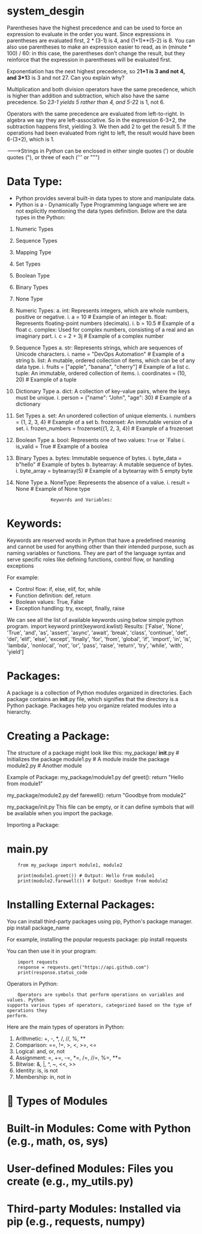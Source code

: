 # system_desgin

Parentheses have the highest precedence and can be used to force an expression to evaluate in the order you want. Since expressions in parentheses are evaluated first, 2 * (3-1) is 4, and (1+1)**(5-2) is 8. You can also use parentheses to make an expression easier to read, as in (minute * 100) / 60: in this case, the parentheses don’t change the result, but they reinforce that the expression in parentheses will be evaluated first.

Exponentiation has the next highest precedence, so 2**1+1 is 3 and not 4, and 3*1**3 is 3 and not 27. Can you explain why?

Multiplication and both division operators have the same precedence, which is higher than addition and subtraction, which also have the same precedence. So 2*3-1 yields 5 rather than 4, and 5-2*2 is 1, not 6.

Operators with the same precedence are evaluated from left-to-right. In algebra we say they are left-associative. So in the expression 6-3+2, the subtraction happens first, yielding 3. We then add 2 to get the result 5. If the operations had been evaluated from right to left, the result would have been 6-(3+2), which is 1.


--->Strings in Python can be enclosed in either single quotes (') or double quotes ("), or three of each (''' or """)

# Data Type:
- Python provides several built-in data types to store and manipulate data. 
- Python is a - Dynamically Type Programming language where we are not explicitly mentioning 
the data types definition. 
Below are the data types in the Python:
1. Numeric Types 
2. Sequence Types
3. Mapping Type
4. Set Types
5. Boolean Type
6. Binary Types
7. None Type 


1. Numeric Types:
        a. int: Represents integers, which are whole numbers, positive or negative.
             i. a = 10 # Example of an integer
        b. float: Represents floating-point numbers (decimals).
             i. b = 10.5 # Example of a float
        c. complex: Used for complex numbers, consisting of a real and an imaginary part.
                i. c = 2 + 3j # Example of a complex number
2. Sequence Types
        a. str: Represents strings, which are sequences of Unicode characters.
              i. name = "DevOps Automation" # Example of a string
        b. list: A mutable, ordered collection of items, which can be of any data type.
             i. fruits = ["apple", "banana", "cherry"] # Example of a list
        c. tuple: An immutable, ordered collection of items.
            i. coordinates = (10, 20) # Example of a tuple
3. Dictionary Type
        a. dict: A collection of key-value pairs, where the keys must be unique.
             i. person = {"name": "John", "age": 30} # Example of a dictionary
4. Set Types
        a. set: An unordered collection of unique elements.
            i. numbers = {1, 2, 3, 4} # Example of a set
        b. frozenset: An immutable version of a set.
            i. frozen_numbers = frozenset({1, 2, 3, 4}) # Example of a frozenset 
5. Boolean Type
        a. bool: Represents one of two values: `True` or `False
                i. is_valid = True # Example of a boolea
6. Binary Types
        a. bytes: Immutable sequence of bytes.
            i. byte_data = b"hello" # Example of bytes
        b. bytearray: A mutable sequence of bytes.
            i. byte_array = bytearray(5) # Example of a bytearray with 5 empty byte
7. None Type
        a. NoneType: Represents the absence of a value.
             i. result = None # Example of None type

                    
                    Keywords and Variables:

# Keywords:

Keywords are reserved words in Python that have a predefined meaning and cannot be 
used for anything other than their intended purpose, such as naming variables or functions. 
They are part of the language syntax and serve specific roles like defining functions, control flow, or handling exceptions
 
For example:
- Control flow: if, else, elif, for, while
- Function definition: def, return
- Boolean values: True, False
- Exception handling: try, except, finally, raise

We can see all the list of available keywords using below simple python program.
    import keyword
    print(keyword.kwlist)
Results:
    ['False', 'None', 'True', 'and', 'as', 'assert', 'async', 'await', 'break', 'class', 'continue', 'def', 'del', 'elif', 
    'else', 'except', 'finally', 'for', 'from', 'global', 'if', 'import', 'in', 'is', 
    'lambda', 'nonlocal', 'not', 'or', 'pass', 'raise', 'return', 'try', 'while', 'with', 'yield']


# Packages:

A package is a collection of Python modules organized in directories. Each 
package contains an __init__.py file, which signifies that the directory is a Python 
package. Packages help you organize related modules into a hierarchy.

# Creating a Package:

The structure of a package might look like this:
my_package/
    __init__.py # Initializes the package
    module1.py # A module inside the package
    module2.py # Another module

Example of Package:
    my_package/module1.py
    def greet():
    return "Hello from module1"


my_package/module2.py
    def farewell():
    return "Goodbye from module2"

my_package/init.py This file can be empty, or it can define symbols that will be available when you import the package.

Importing a Package:
# main.py
        from my_package import module1, module2

        print(module1.greet()) # Output: Hello from module1
        print(module2.farewell()) # Output: Goodbye from module2

# Installing External Packages:

You can install third-party packages using pip, Python's package manager.
    pip install package_name

For example, installing the popular requests package:
    pip install requests

You can then use it in your program:

        import requests
        response = requests.get("https://api.github.com")
        print(response.status_code


Operators in Python: 

        Operators are symbols that perform operations on variables and values. Python 
    supports various types of operators, categorized based on the type of operations they 
    perform.

Here are the main types of operators in Python:

1. Arithmetic: +, -, *, /, //, %, **
2. Comparison: ==, !=, >, <, >=, <=
3. Logical: and, or, not
4. Assignment: =, +=, -=, *=, /=, //=, %=, **=
5. Bitwise: &, |, ^, ~, <<, >>
6. Identity: is, is not
7. Membership: in, not in


# 🧱 Types of Modules
# Built-in Modules: Come with Python (e.g., math, os, sys)
# User-defined Modules: Files you create (e.g., my_utils.py)
# Third-party Modules: Installed via pip (e.g., requests, numpy)

